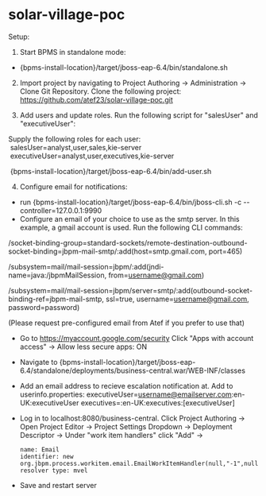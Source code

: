 # solar-village-poc

Setup:

1. Start BPMS in standalone mode:
  - {bpms-install-location}/target/jboss-eap-6.4/bin/standalone.sh

2. Import project by navigating to Project Authoring -> Administration -> Clone Git Repository. Clone the following project:
  https://github.com/atef23/solar-village-poc.git
  
3. Add users and update roles. Run the following script for "salesUser" and "executiveUser":
  
  Supply the following roles for each user:
    salesUser=analyst,user,sales,kie-server
    executiveUser=analyst,user,executives,kie-server
    
  {bpms-install-location}/target/jboss-eap-6.4/bin/add-user.sh

4. Configure email for notifications:
  - run {bpms-install-location}/target/jboss-eap-6.4/bin/jboss-cli.sh -c --controller=127.0.0.1:9990
  - Configure an email of your choice to use as the smtp server. In this example, a gmail account is used. Run the following    CLI commands: 
  
  /socket-binding-group=standard-sockets/remote-destination-outbound-socket-binding=jbpm-mail-smtp/:add(host=smtp.gmail.com, port=465)
  
 /subsystem=mail/mail-session=jbpm/:add(jndi-name=java:/jbpmMailSession, from=username@gmail.com)  
 
 /subsystem=mail/mail-session=jbpm/server=smtp/:add(outbound-socket-binding-ref=jbpm-mail-smtp, ssl=true, username=username@gmail.com, password=password)     
  
(Please request pre-configured email from Atef if you prefer to use that)

  - Go to https://myaccount.google.com/security Click "Apps with account access" -> Allow less secure apps: ON
  
  - Navigate to {bpms-install-location}/target/jboss-eap-6.4/standalone/deployments/business-central.war/WEB-INF/classes
  - Add an email address to recieve escalation notification at. Add to userinfo.properties:
      executiveUser=username@emailserver.com:en-UK:executiveUser
      executives=:en-UK:executives:[executiveUser]
      
  - Log in to localhost:8080/business-central. Click Project Authoring -> Open Project Editor -> Project Settings Dropdown ->       Deployment Descriptor -> Under "work item handlers" click "Add" -> 

        name: Email
        identifier: new org.jbpm.process.workitem.email.EmailWorkItemHandler(null,"-1",null,null,true)
        resolver type: mvel
        
  - Save and restart server
